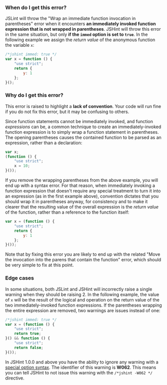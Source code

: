 <!---
{
    "titles": [
        "Wrap an immediate function invocation in parentheses",
        "W062"
    ],
    "tools": [
        "jslint",
        "jshint"
    ],
    "tags": [
        "function",
        "iife"
    ],
    "contributors": [
        "jallardice"
    ],
    "slugs": [
        "wrap-an-immediate-function-invocation-in-parentheses",
        "w062"
    ]
}
-->

### When do I get this error?

JSLint will throw the "Wrap an immediate function invocation in parentheses" error when it encounters **an immediately
invoked function expression that is not wrapped in parentheses**. JSHint will throw this error in the same situation,
but only **if the `immed` option is set to `true`**. In the following example we assign the *return value* of the
anonymous function the variable `x`:

```javascript
/*jshint immed: true */
var x = function () {
    "use strict";
    return {
        y: 1
    };
}();
```

### Why do I get this error?

This error is raised to highlight a **lack of convention**. Your code will run fine if you do not fix this error, but it
may be confusing to others.

Since function statements cannot be immediately invoked, and function *expressions* can be, a common technique to create
an immediately-invoked function expression is to simply wrap a function statement in parentheses. The opening
parentheses causes the contained function to be parsed as an expression, rather than a declaration:

```javascript
var x;
(function () {
    "use strict";
    x = 10;
}());
```

If you remove the wrapping parentheses from the above example, you will end up with a syntax error. For that reason,
when immediately invoking a function expression that doesn't require any special treatment to turn it into an expression
(as in the first example above), convention dictates that you should wrap it in parentheses anyway, for consistency and
to make it clearer that the resulting value of the overall expression is the *return value* of the function, rather than
a reference to the function itself:

```javascript
var x = (function () {
    "use strict";
    return {
        y: 1
    };
}());
```

Note that by fixing this error you are likely to end up with the related "Move the invocation into the parens that
contain the function" error, which should be very simple to fix at this point.

### Edge cases

In some situations, both JSLint and JSHint will incorrectly raise a single warning when they should be raising 2. In the
following example, the value of `x` will be the result of the logical and operation on the return value of the two
immediately-invoked function expressions. If the parentheses wrapping the entire expression are removed, two warnings
are issues instead of one:

```javascript
/*jshint immed: true */
var x = (function () {
    "use strict";
    return true;
}() && function () {
    "use strict";
    return false;
}());
```

In JSHint 1.0.0 and above you have the ability to ignore any warning with a
[special option syntax](http://jshint.com/docs/#options). The identifier of this warning is **W062**. This means you
can tell JSHint to not issue this warning with the `/*jshint -W062 */` directive.
